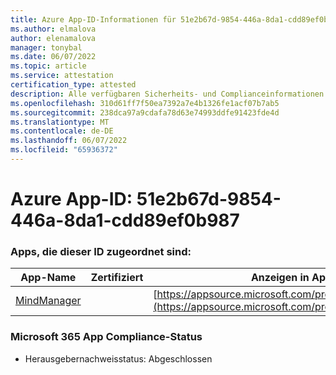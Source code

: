 ```yaml
---
title: Azure App-ID-Informationen für 51e2b67d-9854-446a-8da1-cdd89ef0b987
ms.author: elmalova
author: elenamalova
manager: tonybal
ms.date: 06/07/2022
ms.topic: article
ms.service: attestation
certification_type: attested
description: Alle verfügbaren Sicherheits- und Complianceinformationen für 51e2b67d-9854-446a-8da1-cdd89ef0b987.
ms.openlocfilehash: 310d61ff7f50ea7392a7e4b1326fe1acf07b7ab5
ms.sourcegitcommit: 238dca97a9cdafa78d63e74993ddfe91423fde4d
ms.translationtype: MT
ms.contentlocale: de-DE
ms.lasthandoff: 06/07/2022
ms.locfileid: "65936372"
---
```

# <a name="azure-app-id-51e2b67d-9854-446a-8da1-cdd89ef0b987"></a>Azure App-ID: 51e2b67d-9854-446a-8da1-cdd89ef0b987


### <a name="apps-associated-with-this-id"></a>Apps, die dieser ID zugeordnet sind:
| **App-Name** | **Zertifiziert** | **Anzeigen in AppSource** |
|--------------|---------------|-----------------------|
| [MindManager](../forward/WA200002261.md) |  | [https://appsource.microsoft.com/product/office/WA200002261](https://appsource.microsoft.com/product/office/WA200002261) |

### <a name="microsoft-365-app-compliance-status"></a>Microsoft 365 App Compliance-Status
- Herausgebernachweisstatus: Abgeschlossen
